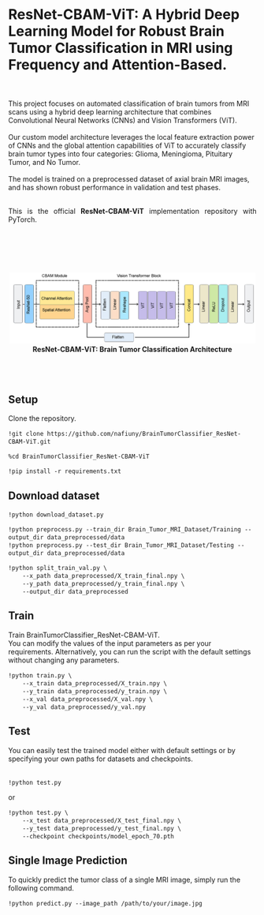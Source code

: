 # ResNet-CBAM-ViT: A Hybrid Deep Learning Model for Robust Brain Tumor Classification in MRI using Frequency and Attention-Based.
<br><br>
This project focuses on automated classification of brain tumors from MRI scans using a hybrid deep learning architecture that combines Convolutional Neural Networks (CNNs) and Vision Transformers (ViT).
<br><br>
Our custom model architecture leverages the local feature extraction power of CNNs and the global attention capabilities of ViT to accurately classify brain tumor types into four categories:
Glioma, Meningioma, Pituitary Tumor, and No Tumor.
<br><br>
The model is trained on a preprocessed dataset of axial brain MRI images, and has shown robust performance in validation and test phases.
<br><br>

<p align="justify">
This is the official <strong>ResNet-CBAM-ViT</strong> implementation repository with PyTorch.<br/><br/>

</p>
<p align="center">
<br><br><br><br>
<img src="imgs/ResNet-CBAM-ViT.png" width="500">
<br>
<b>ResNet-CBAM-ViT: Brain Tumor Classification Architecture</b>
<br><br><br><br>
</p>

## Setup
Clone the repository.

```
!git clone https://github.com/nafiuny/BrainTumorClassifier_ResNet-CBAM-ViT.git
```
```
%cd BrainTumorClassifier_ResNet-CBAM-ViT
```
```
!pip install -r requirements.txt
```
## Download dataset

```
!python download_dataset.py
```
```
!python preprocess.py --train_dir Brain_Tumor_MRI_Dataset/Training --output_dir data_preprocessed/data
!python preprocess.py --test_dir Brain_Tumor_MRI_Dataset/Testing --output_dir data_preprocessed/data

```
```
!python split_train_val.py \
    --x_path data_preprocessed/X_train_final.npy \
    --y_path data_preprocessed/y_train_final.npy \
    --output_dir data_preprocessed
```

## Train
Train BrainTumorClassifier_ResNet-CBAM-ViT.
<br/>
You can modify the values of the input parameters as per your requirements. Alternatively, you can run the script with the default settings without changing any parameters.
```
!python train.py \
    --x_train data_preprocessed/X_train.npy \
    --y_train data_preprocessed/y_train.npy \
    --x_val data_preprocessed/X_val.npy \
    --y_val data_preprocessed/y_val.npy 
```


## Test
You can easily test the trained model either with default settings or by specifying your own paths for datasets and checkpoints.<br/><br/>
```
!python test.py
```
or
```
!python test.py \
    --x_test data_preprocessed/X_test_final.npy \
    --y_test data_preprocessed/y_test_final.npy \
    --checkpoint checkpoints/model_epoch_70.pth 
```

## Single Image Prediction
To quickly predict the tumor class of a single MRI image, simply run the following command.
```
!python predict.py --image_path /path/to/your/image.jpg
```

